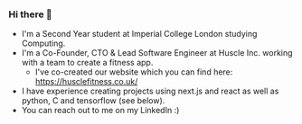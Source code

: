 ### Hi there 👋

<!--
**Vivian-Lopez/Vivian-Lopez** is a ✨ _special_ ✨ repository because its `README.md` (this file) appears on your GitHub profile.

Here are some ideas to get you started:

- 🔭 I’m currently working on ...
- 🌱 I’m currently learning ...
- 👯 I’m looking to collaborate on ...
- 🤔 I’m looking for help with ...
- 💬 Ask me about ...
- 📫 How to reach me: ...
- 😄 Pronouns: ...
- ⚡ Fun fact: ...
-->
<!-- - A full-stack project I'm currently working on is a wallpaper generator that uses GANs to create unique wallpapers. -->

- I'm a Second Year student at Imperial College London studying Computing.
- I'm a Co-Founder, CTO & Lead Software Engineer at Huscle Inc. working with a team to create a fitness app.
  - I've co-created our website which you can find here: https://husclefitness.co.uk/
- I have experience creating projects using next.js and react as well as python, C and tensorflow (see below).
- You can reach out to me on my LinkedIn :)
